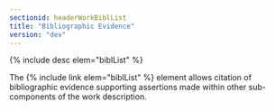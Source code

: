 ```yaml
---
sectionid: headerWorkBiblList
title: "Bibliographic Evidence"
version: "dev"
---
```


{% include desc elem="biblList" %}

The {% include link elem="biblList" %} element allows citation of bibliographic evidence supporting assertions made within other sub-components of the work description.
